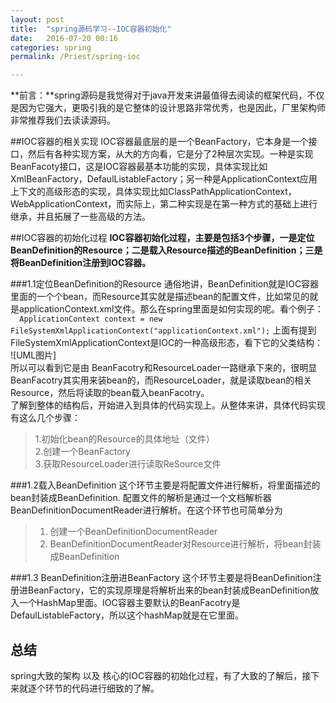 ```yaml
---
layout: post  
title:  "spring源码学习--IOC容器初始化"  
date:   2016-07-20 00:16  
categories: spring  
permalink: /Priest/spring-ioc  

---
```


**前言：**spring源码是我觉得对于java开发来讲最值得去阅读的框架代码，不仅是因为它强大，更吸引我的是它整体的设计思路非常优秀，也是因此，厂里架构师非常推荐我们去读读源码。
 

##IOC容器的相关实现
IOC容器最底层的是一个BeanFactory，它本身是一个接口，然后有各种实现方案，从大的方向看，它是分了2种层次实现。一种是实现BeanFacoty接口，这是IOC容器最基本功能的实现，具体实现比如XmlBeanFactory，DefaulListableFactory；另一种是ApplicationContext应用上下文的高级形态的实现，具体实现比如ClassPathApplicationContext，WebApplicationContext，而实际上，第二种实现是在第一种方式的基础上进行继承，并且拓展了一些高级的方法。

##IOC容器的初始化过程
**IOC容器初始化过程，主要是包括3个步骤，一是定位BeanDefinition的Resource；二是载入Resource描述的BeanDefinition；三是将BeanDefinition注册到IOC容器。**

###1.1定位BeanDefinition的Resource
通俗地讲，BeanDefinition就是IOC容器里面的一个个bean，而Resource其实就是描述bean的配置文件，比如常见的就是applicationContext.xml文件。那么在spring里面是如何实现的呢。看个例子：   
``  
 ApplicationContext context = new FileSystemXmlApplicationContext("applicationContext.xml");
``
上面有提到FileSystemXmlApplicationContext是IOC的一种高级形态，看下它的父类结构：  
![UML图片]   
所以可以看到它是由 BeanFacotry和ResourceLoader一路继承下来的，很明显BeanFacotry其实用来装bean的，而ResourceLoader，就是读取bean的相关Resource，然后将读取的bean载入beanFacotry。   
了解到整体的结构后，开始进入到具体的代码实现上。从整体来讲，具体代码实现有这么几个步骤：
> 1.初始化bean的Resource的具体地址（文件）  
> 2.创建一个BeanFactory  
> 3.获取ResourceLoader进行读取ReSource文件

###1.2载入BeanDefinition
这个环节主要是将配置文件进行解析，将里面描述的bean封装成BeanDefinition. 配置文件的解析是通过一个文档解析器BeanDefinitionDocumentReader进行解析。在这个环节也可简单分为   
> 1. 创建一个BeanDefinitionDocumentReader
> 2. BeanDefinitionDocumentReader对Resource进行解析，将bean封装成BeanDefinition

###1.3 BeanDefinition注册进BeanFactory
这个环节主要是将BeanDefinition注册进BeanFactory，它的实现原理是将解析出来的bean封装成BeanDefinition放入一个HashMap里面。IOC容器主要默认的BeanFacotry是 DefaulListableFactory，所以这个hashMap就是在它里面。   

## 总结
spring大致的架构 以及 核心的IOC容器的初始化过程，有了大致的了解后，接下来就逐个环节的代码进行细致的了解。
